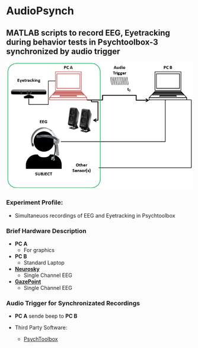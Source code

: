 # AudioPsynch

## MATLAB scripts to record EEG, Eyetracking during behavior tests in Psychtoolbox-3 synchronized by audio trigger
![Setup](/Figures/Setup.png)

### Experiment Profile:
* Simultaneuos recordings of EEG and Eyetracking in Psychtoolbox


### Brief Hardware Description
* **PC A**
  - For graphics
* **PC B**
  - Standard Laptop
* **[Neurosky](http://neurosky.com/)**
  - Single Channel EEG
* **[GazePoint](https://www.gazept.com/)**
  - Single Channel EEG
    
### Audio Trigger for Synchronizated Recordings
* **PC A** sende beep to **PC B**


* Third Party Software:
  - [PsychToolbox](http://psychtoolbox.org/)
  
